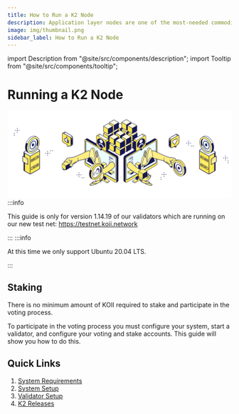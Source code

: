 ```yaml
---
title: How to Run a K2 Node
description: Application layer nodes are one of the most-needed commodities in Web3.
image: img/thumbnail.png
sidebar_label: How to Run a K2 Node
---
```


import Description from "@site/src/components/description";
import Tooltip from "@site/src/components/tooltip";

# Running a K2 Node

<Description
  text="This section describes how to run a K2 Validator."
/>

![Banner](./img/Running%20a%20K2%20Node.svg)
:::info

This guide is only for version 1.14.19 of our validators which are running on our new test net: https://testnet.koii.network

:::
:::info

At this time we only support Ubuntu 20.04 LTS. 

:::

## Staking

There is no minimum amount of KOII required to stake and participate in the voting process.

To participate in the voting process you must configure your system, start a validator, and configure your voting and stake accounts. This guide will show you how to do this.

## Quick Links

1. [System Requirements](./system-requirements)
2. [System Setup](./system-setup)
3. [Validator Setup](./validator-setup)
4. [K2 Releases](https://github.com/koii-network/k2-release)
